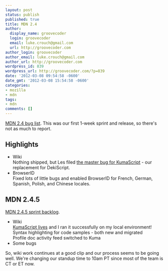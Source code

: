 ```yaml
---
layout: post
status: publish
published: true
title: MDN 2.4
author:
  display_name: groovecoder
  login: groovecoder
  email: luke.crouch@gmail.com
  url: http://groovecoder.com
author_login: groovecoder
author_email: luke.crouch@gmail.com
author_url: http://groovecoder.com
wordpress_id: 839
wordpress_url: http://groovecoder.com/?p=839
date: '2012-03-08 09:54:58 -0600'
date_gmt: '2012-03-08 15:54:58 -0600'
categories:
- mozilla
- mdn
tags:
- mdn
comments: []
---
```

<p><a href="http://mzl.la/mdn_24">MDN 2.4 bug list</a>. This was our first 1-week sprint and release, so there's not as much to report.</p>
<h2>Highlights</h2>
<ul>
<li>Wiki<br />
Nothing shipped, but Les filed <a href="https://bugzilla.mozilla.org/showdependencytree.cgi?id=659364">the master bug for KumaScript</a> - our replacement for DekiScript.</li>
<li>BrowserID<br />
Fixed lots of little bugs and enabled BrowserID for French, German, Spanish, Polish, and Chinese locales.</li>
</ul>
<h2 style="clear: both;">MDN 2.4.5</h2>
<p><a href="http://scrumbu.gs/projects/mdn/2.4.5/">MDN 2.4.5 sprint backlog</a>.</p>
<ul>
<li>Wiki<br />
<a href="https://github.com/mozilla/kumascript/">KumaScript lives</a> and I ran it successfully on my local environment!<br />
Syntax highlighting for code samples - both new and migrated<br />
Profile doc activity feed switched to Kuma</li>
<li>Some bugs</li>
</ul>
<p>So, wiki work continues at a good clip and our process seems to be going well. We're changing our standup time to 10am PT since most of the team is CT or ET now.</p>
